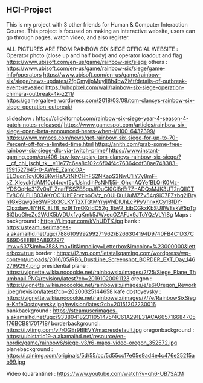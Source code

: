 ## HCI-Project

This is my project with 3 other friends for Human & Computer Interaction Course. 
This project is focused on making an interactive website, users can go through pages, watch video, and also register. 

ALL PICTURES ARE FROM RAINBOW SIX SIEGE OFFICIAL WEBSITE :
Operator photo (close up and half body) and operator loadout and flag
https://www.ubisoft.com/en-us/game/rainbow-six/siege 
others : 
https://www.ubisoft.com/en-us/game/rainbow-six/siege/game-info/operators 
https://www.ubisoft.com/en-us/game/rainbow-six/siege/news-updates/2fgGmyjjpMuyII8h4bwZMt/details-of-outbreak-event-revealed
https://uhdpixel.com/wall/rainbow-six-siege-operation-chimera-outbreak-4k-z211/
https://gamergalexe.wordpress.com/2018/03/08/tom-clancys-rainbow-six-siege-operation-outbreak/

slideshow :
https://clickitornot.com/rainbow-six-siege-year-4-season-4-patch-notes-released/ 
https://www.gamespot.com/articles/rainbow-six-siege-open-beta-announced-heres-when-i/1100-6432399/ 
https://www.mmocs.com/news/get-rainbow-six-siege-for-up-to-70-Percent-off-for-a-limited-time.html 
https://anith.com/grab-some-free-rainbow-six-siege-dlc-via-twitch-prime/ 
https://www.instant-gaming.com/en/406-buy-key-uplay-tom-clancys-rainbow-six-siege/?__cf_chl_jschl_tk__=11e77c6ea8c102c6f04f4c76364cdf38ae748383-1591527645-0-AWeE_ZamcOA-ELOuqnTqyIOkiBKwHsA7tNhCHhFS2NKapS3NwU1iY7y8mF-sZ_XleydkfdAM10pl4rovf5y1JslndihPsNN1j5i-_OhxnAQYefBLQrK0Mz-YD6OqHe31Zy0aT_ZnafFSSZESgoJfDuCI0Cl8rEt7ZnADQsMJK3UT2nQlICTTv8O6LFLIB03AKrOC1UItE2rvzpoOVz_p0UHXuUuMZZv54g9iC7FZzbq2lBryh1GxBqwg5eSWP3b3CLKYTzXTGtMYryjVNDlUhLcPPyVhnxKCy1BfDY-CIpxdawJ8YHK_8LfB_nz9fTmOXrIdC52g_1lbV2_kibCGkxKbSU8WEskW5pTg8iGboGheZc2WdX5bVDUxfvgKmk5JWxeqOZAFJx9JToYQzVLYISg 
Maps :
background : https://i.imgur.com/kVhUDTK.jpg 
bank : https://steamuserimages-a.akamaihd.net/ugc/788610999299271962/B266304194D9740FB4C1D37C669D6EEBB5A89229/?imw=637&imh=358&ima=fit&impolicy=Letterbox&imcolor=%23000000&letterbox=true 
border : https://i2.wp.com/letstalkgaming.com/wordpress/wp-content/uploads/2016/05/RB6_DustLine_Screenshot_BORDER_EXT_Day_1462799294.png 
presidential plane : https://vignette.wikia.nocookie.net/rainbowsix/images/2/25/Siege_Plane_Thumbnail.PNG/revision/latest?cb=20191020091123 
oregon : https://vignette.wikia.nocookie.net/rainbowsix/images/e/e6/Oregon_Rework.jpeg/revision/latest?cb=20200325144658 
kafe dostoyevsky : https://vignette.wikia.nocookie.net/rainbowsix/images/7/7e/RainbowSixSiege-KafeDostoyevsky.jpg/revision/latest?cb=20151202230016 
bankbackground : https://steamuserimages-a.akamaihd.net/ugc/933804182311051475/4C61A291E31ACA665716684705176BCB81701718/ 
borderbackground : https://i.ytimg.com/vi/rOGEr9BIEVY/maxresdefault.jpg 
oregonbackground : https://ubistatic19-a.akamaihd.net/resource/en-nordic/game/rainbow6/siege-v3/r6-maps-video-oregon_352572.jpg 
planebackground : https://i.pinimg.com/originals/5d/55/cc/5d55cc17e05e9ad4e4c476e25215ab99.jpg 

Video (quarantine) :
https://www.youtube.com/watch?v=qh6-UB7SAtM

